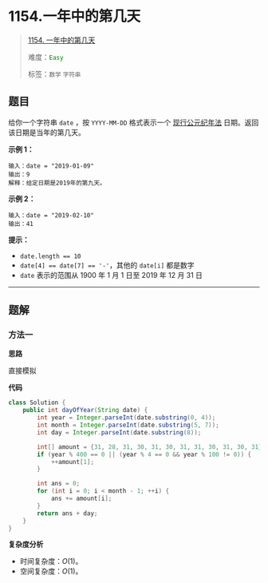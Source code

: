 # 1154.一年中的第几天

> [1154. 一年中的第几天](https://leetcode.cn/problems/day-of-the-year/)
>
> 难度：<font color=green>`Easy`</font>
>
> 标签：`数学` `字符串`

## 题目

给你一个字符串 `date` ，按 `YYYY-MM-DD` 格式表示一个 [现行公元纪年法](https://baike.baidu.com/item/公元/17855) 日期。返回该日期是当年的第几天。

**示例 1：**

```
输入：date = "2019-01-09"
输出：9
解释：给定日期是2019年的第九天。
```

**示例 2：**

```
输入：date = "2019-02-10"
输出：41
```

**提示：**

* `date.length == 10`
* `date[4] == date[7] == '-'`，其他的 `date[i]` 都是数字
* `date` 表示的范围从 1900 年 1 月 1 日至 2019 年 12 月 31 日

--------------------

## 题解

### 方法一

**思路**

直接模拟

**代码**

```java
class Solution {
    public int dayOfYear(String date) {
        int year = Integer.parseInt(date.substring(0, 4));
        int month = Integer.parseInt(date.substring(5, 7));
        int day = Integer.parseInt(date.substring(8));

        int[] amount = {31, 28, 31, 30, 31, 30, 31, 31, 30, 31, 30, 31};
        if (year % 400 == 0 || (year % 4 == 0 && year % 100 != 0)) {
            ++amount[1];
        }

        int ans = 0;
        for (int i = 0; i < month - 1; ++i) {
            ans += amount[i];
        }
        return ans + day;
    }
}
```

**复杂度分析**

- 时间复杂度：$O(1)$。
- 空间复杂度：$O(1)$。
